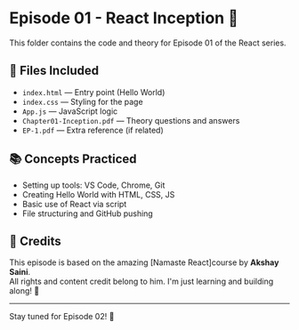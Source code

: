 # Episode 01 - React Inception 🧠

This folder contains the code and theory for Episode 01 of the React series.

## 🔧 Files Included

- `index.html` — Entry point (Hello World)
- `index.css` — Styling for the page
- `App.js` — JavaScript logic
- `Chapter01-Inception.pdf` — Theory questions and answers
- `EP-1.pdf` — Extra reference (if related)

## 📚 Concepts Practiced

- Setting up tools: VS Code, Chrome, Git
- Creating Hello World with HTML, CSS, JS
- Basic use of React via script
- File structuring and GitHub pushing

## 🙏 Credits

This episode is based on the amazing [Namaste React]course by **Akshay Saini**.  
All rights and content credit belong to him. I'm just learning and building along! 💙

---

Stay tuned for Episode 02! 🚀
